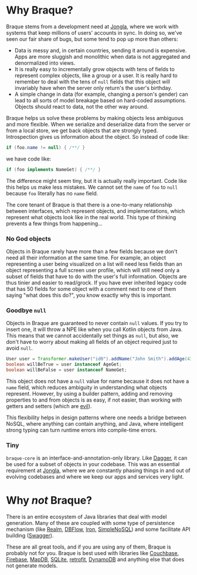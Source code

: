 # Why Braque?

Braque stems from a development need at [Jongla][1], where we work with systems that keep millions
of users' accounts in sync. In doing so, we've seen our fair share of bugs, but some tend
to pop up more than others:

- Data is messy and, in certain countries, sending it around is expensive. Apps are more sluggish
and monolithic when data is not aggregated and denormalized into views.
- It is really easy to incrementally grow objects with tens of fields to represent complex objects,
like a group or a user.  It is really hard to remember to deal with the tens of `null` fields
that this object will invariably have when the server only return's the user's birthday.
- A simple change in data (for example, changing a person's gender) can lead to all sorts of model
 breakage based on hard-coded assumptions. Objects should react to data, not the other way around.

Braque helps us solve these problems by making objects less ambiguous and more flexible.  When
we serialize and deserialize data from the server or from a local store, we get back objects
that are strongly typed.  Introspection gives us information about the object.  So instead of code like:

```java
if (foo.name != null) { /**/ }
```

we have code like:

```java
if (foo implements NameGet) { /**/ }
```

The difference might seem tiny, but it is actually really important.  Code like this
helps us make less mistakes.  We cannot set the `name` of `foo` to `null` because `foo`
literally has no `name` field.

The core tenant of Braque is that there is a one-to-many relationship between interfaces,
which represent objects, and implementations, which represent what objects look like
in the real world.  This type of thinking prevents a few things from happening...

### No God objects
Objects in Braque rarely have more than a few fields because we don't need all their information
at the same time.  For example, an object representing a user being visualized on a list will need less fields
than an object representing a full screen user profile, which will still need only a subset
of fields that have to do with the user's full information.  Objects are thus tinier and
easier to read/grock.  If you have ever inherited legacy code that has 50 fields for some object
with a comment next to one of them saying "what does this do?", you know exactly why this is important.
### Goodbye `null`
Objects in Braque are guaranteed to never contain `null` values.  If you try to insert one,
it will throw a NPE like when you call Kotlin objects from Java. This means that we cannot
accidentally set things as `null`, but also, we don't have to worry about making all fields of an
object required just to avoid `null`.

```java
User user = Transformer.makeUser("id0").addName("John Smith").addAge(43).removeName().commit();
boolean willBeTrue = user instanceof AgeGet;
boolean willBeFalse = user instanceof NameGet;
```

This object does not have a `null` value for name because it does not have a `name` field, which reduces
ambiguity in understanding what objects represent.  However, by using a builder pattern, adding and
removing properties to and from objects is as easy, if not easier, than working with getters and setters
(which are [evil][14]).

This flexibility helps in design patterns where one needs a bridge between NoSQL,
where anything can contain anything, and Java, where intelligent strong typing can turn runtime
errors into compile-time errors.

### Tiny
`braque-core` is an interface-and-annotation-only library.  Like
[Dagger][12], it can be used for a subset of objects in your codebase.  This
was an essential requirement at [Jongla][1], where we are constantly phasing things
in and out of evolving codebases and where we keep our apps and services very light.

# Why *not* Braque?

There is an entire ecosystem of Java libraries that deal with model generation.  Many of these are
coupled with some type of persistence mechanism (like [Realm][2], [DBFlow][3], [Iron][4],
[SimpleNoSQL][5])
and some facilitate API building ([Swagger][6]).

These are all great tools, and if you are using any of them, Braque is probably not
for you. Braque is best used with libraries like [Couchbase][7], [Firebase][8], [MapDB][9],
[SQLite][10], [retrofit][11], [DynamoDB][13] and anything else that does not generate models.

[1]: http://www.jongla.com
[2]: http://www.realm.io
[3]: https://github.com/Raizlabs/DBFlow
[4]: https://github.com/FabianTerhorst/Iron
[5]: https://github.com/Jearil/SimpleNoSQL
[6]: http://www.swagger.io
[7]: http://www.couchbase.com
[8]: http://firebase.google.com
[9]: http://www.mapdb.org
[10]: http://www.sqlite.org
[11]: http://square.github.io/retrofit/
[12]: http://google.github.io/dagger/
[13]: https://aws.amazon.com/dynamodb
[14]: http://www.javaworld.com/article/2073723/core-java/why-getter-and-setter-methods-are-evil.html